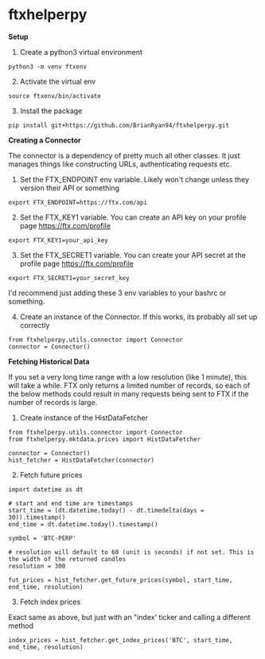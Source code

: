 # ftxhelperpy

**Setup**

1. Create a python3 virtual environment


```
python3 -m venv ftxenv
```

2. Activate the virtual env

```
source ftxenv/bin/activate
```

3. Install the package

```
pip install git+https://github.com/BrianRyan94/ftxhelperpy.git
```

**Creating a Connector**

The connector is a dependency of pretty much all other classes. It just manages things like constructing URLs, authenticating requests etc. 

1. Set the FTX_ENDPOINT env variable. Likely won't change unless they version their API or something

```
export FTX_ENDPOINT=https://ftx.com/api
```

2. Set the FTX_KEY1 variable. You can create an API key on your profile page https://ftx.com/profile 

```
export FTX_KEY1=your_api_key
```

3. Set the FTX_SECRET1 variable. You can create your API secret at the profile page https://ftx.com/profile 

```
export FTX_SECRET1=your_secret_key
```

I'd recommend just adding these 3 env variables to your bashrc or something. 

4. Create an instance of the Connector. If this works, its probably all set up correctly

```
from ftxhelperpy.utils.connector import Connector
connector = Connector()
``` 

**Fetching Historical Data**

If you set a very long time range with a low resolution (like 1 minute), this will take a while. FTX only returns a limited number of records, so each of the below methods could result in many requests being sent to FTX if the number of records is large.

1. Create instance of the HistDataFetcher

```
from ftxhelperpy.utils.connector import Connector
from ftxhelperpy.mktdata.prices import HistDataFetcher

connector = Connector()
hist_fetcher = HistDataFetcher(connector)
```

2. Fetch future prices

```
import datetime as dt

# start and end time are timestamps
start_time = (dt.datetime.today() - dt.timedelta(days = 30)).timestamp()
end_time = dt.datetime.today().timestamp()

symbol = 'BTC-PERP'

# resolution will default to 60 (unit is seconds) if not set. This is the width of the returned candles
resolution = 300

fut_prices = hist_fetcher.get_future_prices(symbol, start_time, end_time, resolution)
```

3. Fetch index prices

Exact same as above, but just with an "index' ticker and calling a different method

```
index_prices = hist_fetcher.get_index_prices('BTC', start_time, end_time, resolution)
```

